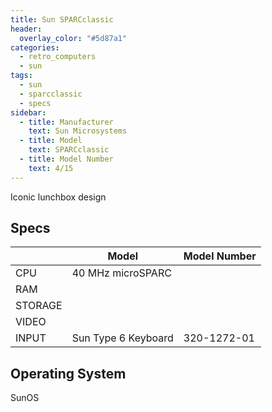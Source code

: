 ```yaml
---
title: Sun SPARCclassic
header:
  overlay_color: "#5d87a1"
categories:
  - retro_computers
  - sun
tags:
  - sun
  - sparcclassic
  - specs
sidebar:
  - title: Manufacturer
    text: Sun Microsystems
  - title: Model
    text: SPARCclassic
  - title: Model Number
    text: 4/15    
---
```


Iconic lunchbox design

## Specs

|         | Model                       | Model Number |
|---------|-----------------------------|-|
| CPU     | 40 MHz microSPARC           | |
| RAM     |  | |
| STORAGE |  | |
| VIDEO   |  | |
| INPUT   | Sun Type 6 Keyboard | 320-1272-01 |

## Operating System

SunOS